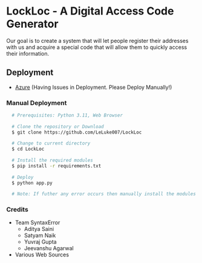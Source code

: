 # LockLoc - A Digital Access Code Generator
Our goal is to create a system that will let people register their addresses with us and acquire a special code that will allow them to quickly access their information.

## Deployment
  - [Azure](https://lockloc.azurewebsites.net) (Having Issues in Deployment. Please Deploy Manually!)
  
### Manual Deployment
```sh
  # Prerequisites: Python 3.11, Web Browser
  
  # Clone the repository or Download
  $ git clone https://github.com/LeLuke007/LockLoc
  
  # Change to current directory
  $ cd LockLoc
  
  # Install the required modules
  $ pip install -r requirements.txt
  
  # Deploy
  $ python app.py
  
  # Note: If futher any error occurs then manually install the modules that are missing using pip install
```

### Credits
  - Team SyntaxError
    - Aditya Saini
    - Satyam Naik
    - Yuvraj Gupta
    - Jeevanshu Agarwal
  - Various Web Sources
